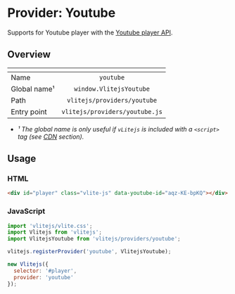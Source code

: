 # Provider: Youtube

Supports for Youtube player with the [Youtube player API](https://developers.google.com/youtube/iframe_api_reference).

## Overview

| <!-- -->          |            <!-- -->            |
| ----------------- | :----------------------------: |
| Name              |           `youtube`            |
| Global name&sup1; |    `window.VlitejsYoutube`     |
| Path              |  `vlitejs/providers/youtube`   |
| Entry point       | `vlitejs/providers/youtube.js` |

- _&sup1; The global name is only useful if `vLitejs` is included with a `<script>` tag (see [CDN](../../../README.md#CDN) section)._

## Usage

### HTML

```html
<div id="player" class="vlite-js" data-youtube-id="aqz-KE-bpKQ"></div>
```

### JavaScript

```js
import 'vlitejs/vlite.css';
import Vlitejs from 'vlitejs';
import VlitejsYoutube from 'vlitejs/providers/youtube';

vlitejs.registerProvider('youtube', VlitejsYoutube);

new Vlitejs({
  selector: '#player',
  provider: 'youtube'
});
```
